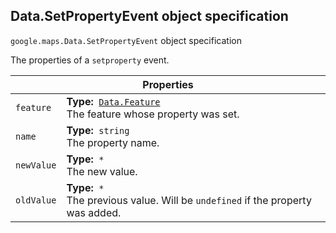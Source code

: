 <h2 id="Data.SetPropertyEvent"> Data.SetPropertyEvent object specification </h2><p>
<code><span itemprop="path">google.maps</span>.<span itemprop="name">Data.SetPropertyEvent</span></code>
object specification
</p><p>The properties of a <code>setproperty</code> event.</p><div class="devsite-table-wrapper"><table class="properties responsive" summary="record Data.SetPropertyEvent - Properties">
<thead>
<tr><th colspan="2">Properties</th>
</tr></thead>
<tbody>
<tr>
<td><code><span>feature</span></code></td>
<td><div><strong>Type:</strong>&nbsp; <code><a href="https://github.com/amenadiel/google-maps-documentation/blob/master/docs/Data.Feature.md">Data.Feature</a></code></div>
<div class="desc">The feature whose property was set.</div></td>
</tr>
<tr>
<td><code><span>name</span></code></td>
<td><div><strong>Type:</strong>&nbsp; <code>string</code></div>
<div class="desc">The property name.</div></td>
</tr>
<tr>
<td><code><span>newValue</span></code></td>
<td><div><strong>Type:</strong>&nbsp; <code>*</code></div>
<div class="desc">The new value.</div></td>
</tr>
<tr>
<td><code><span>oldValue</span></code></td>
<td><div><strong>Type:</strong>&nbsp; <code>*</code></div>
<div class="desc">The previous value. Will be <code>undefined</code> if the property was added.</div></td>
</tr>
</tbody>
</table></div>